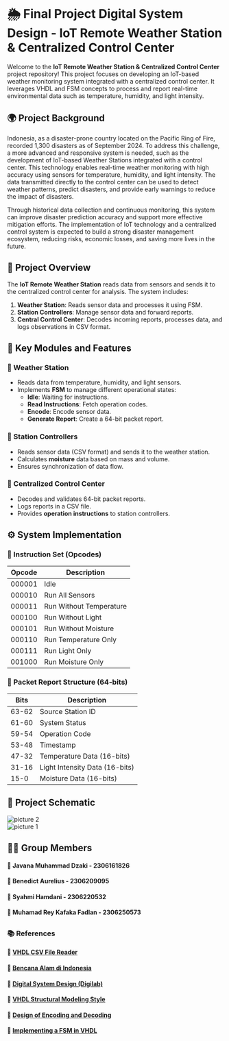 # 🌦️ Final Project Digital System Design - IoT Remote Weather Station & Centralized Control Center

Welcome to the **IoT Remote Weather Station & Centralized Control Center** project repository! This project focuses on developing an IoT-based weather monitoring system integrated with a centralized control center. It leverages VHDL and FSM concepts to process and report real-time environmental data such as temperature, humidity, and light intensity.

## 🌍 Project Background
Indonesia, as a disaster-prone country located on the Pacific Ring of Fire, recorded 1,300 disasters as of September 2024. To address this challenge, a more advanced and responsive system is needed, such as the development of IoT-based Weather Stations integrated with a control center. This technology enables real-time weather monitoring with high accuracy using sensors for temperature, humidity, and light intensity. The data transmitted directly to the control center can be used to detect weather patterns, predict disasters, and provide early warnings to reduce the impact of disasters.

Through historical data collection and continuous monitoring, this system can improve disaster prediction accuracy and support more effective mitigation efforts. The implementation of IoT technology and a centralized control system is expected to build a strong disaster management ecosystem, reducing risks, economic losses, and saving more lives in the future.

## 🚀 Project Overview

The **IoT Remote Weather Station** reads data from sensors and sends it to the centralized control center for analysis. The system includes:
1. **Weather Station**: Reads sensor data and processes it using FSM.
2. **Station Controllers**: Manage sensor data and forward reports.
3. **Central Control Center**: Decodes incoming reports, processes data, and logs observations in CSV format.

## 🧩 Key Modules and Features
### 🔹 Weather Station
- Reads data from temperature, humidity, and light sensors.
- Implements **FSM** to manage different operational states:
  - **Idle**: Waiting for instructions.
  - **Read Instructions**: Fetch operation codes.
  - **Encode**: Encode sensor data.
  - **Generate Report**: Create a 64-bit packet report.

### 🔹 Station Controllers
- Reads sensor data (CSV format) and sends it to the weather station.
- Calculates **moisture** data based on mass and volume.
- Ensures synchronization of data flow.

### 🔹 Centralized Control Center
- Decodes and validates 64-bit packet reports.
- Logs reports in a CSV file.
- Provides **operation instructions** to station controllers.

## ⚙️ System Implementation

### 🔹 Instruction Set (Opcodes)
| **Opcode** | **Description**                  |
|------------|----------------------------------|
| 000001     | Idle                             |
| 000010     | Run All Sensors                  |
| 000011     | Run Without Temperature          |
| 000100     | Run Without Light                |
| 000101     | Run Without Moisture             |
| 000110     | Run Temperature Only             |
| 000111     | Run Light Only                   |
| 001000     | Run Moisture Only                |

### 🔹 Packet Report Structure (64-bits)
| Bits       | Description                |
|------------|----------------------------|
| 63-62      | Source Station ID          |
| 61-60      | System Status              |
| 59-54      | Operation Code             |
| 53-48      | Timestamp                  |
| 47-32      | Temperature Data (16-bits)  |
| 31-16      | Light Intensity Data (16-bits)|
| 15-0       | Moisture Data (16-bits)     |

## 📝 Project Schematic
![picture 2](https://i.imgur.com/hTyMF5m.png)   
![picture 1](https://i.imgur.com/7L0qq1I.png)  


## 👨‍💻 Group Members
#### 🔹 **Javana Muhammad Dzaki** - 2306161826
#### 🔹 **Benedict Aurelius** - 2306209095
#### 🔹 **Syahmi Hamdani** - 2306220532
#### 🔹 **Muhamad Rey Kafaka Fadlan** - 2306250573

##
### 📚 References
#### 🔹 [VHDL CSV File Reader](https://github.com/ricardo-jasinski/vhdl-csv-file-reader)
#### 🔹 [Bencana Alam di Indonesia](https://databoks.katadata.co.id/demografi/statistik/66d7d7a492e96/ada-1300-bencana-alam-di-ri-sampai-september-2024-ini-rinciannya)
#### 🔹 [Digital System Design (Digilab)](https://learn.digilabdte.com/books/digital-system-design)
#### 🔹 [VHDL Structural Modeling Style](https://surf-vhdl.com/vhdl-syntax-web-course-surf-vhdl/vhdl-structural-modeling-style/)
#### 🔹 [Design of Encoding and Decoding](https://ieeexplore.ieee.org/document/9443744)
#### 🔹 [Implementing a FSM in VHDL](https://www.allaboutcircuits.com/technical-articles/implementing-a-finite-state-machine-in-vhdl/ )

